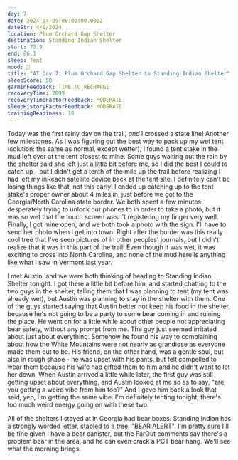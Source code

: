 ```yaml
---
day: 7
date: 2024-04-09T00:00:00.000Z
dateStr: 4/9/2024
location: Plum Orchard Gap Shelter
destination: Standing Indian Shelter
start: 73.9
end: 86.1
sleep: Tent
mood: 🙂
title: "AT Day 7: Plum Orchard Gap Shelter to Standing Indian Shelter"
sleepScore: 58
garminFeedback: TIME_TO_RECHARGE
recoveryTime: 2099
recoveryTimeFactorFeedback: MODERATE
sleepHistoryFactorFeedback: MODERATE
trainingReadiness: 10
---
```

Today was the first rainy day on the trail, *and* I crossed a state line! Another few milestones. As I was figuring out the best way to pack up my wet tent (solution: the same as normal, except wetter), I found a tent stake in the mud left over at the tent closest to mine. Some guys waiting out the rain by the shelter said she left just a little bit before me, so I did the best I could to catch up - but I didn't get a tenth of the mile up the trail before realizing I had left my inReach satellite device back at the tent site. I definitely can't be losing things like that, not this early! I ended up catching up to the tent stake's proper owner about 4 miles in, just before we got to the Georgia/North Carolina state border. We both spent a few minutes desperately trying to unlock our phones to in order to take a photo, but it was so wet that the touch screen wasn't registering my finger very well. Finally, I got mine open, and we both took a photo with the sign. I'll have to send her photo when I get into town. Right after the border was this really cool tree that I've seen pictures of in other peoples' journals, but I didn't realize that it was in this part of the trail! Even though it was wet, it was exciting to cross into North Carolina, and none of the mud here is anything like what I saw in Vermont last year.

I met Austin, and we were both thinking of heading to Standing Indian Shelter tonight. I got there a little bit before him, and started chatting to the two guys in the shelter, telling them that I was planning to tent (my tent was already wet), but Austin was planning to stay in the shelter with them. One of the guys started saying that Austin better not keep his food in the shelter, because he's not going to be a party to some bear coming in and ruining the place. He went on for a little while about other people not appreciating bear safety, without any prompt from me. The guy just seemed irritated about just about everything. Somehow he found his way to complaining about how the White Mountains were not nearly as grandiose as everyone made them out to be. His friend, on the other hand, was a gentle soul, but also in rough shape - he was upset with his pants, but felt compelled to wear them because his wife had gifted them to him and he didn't want to let her down. When Austin arrived a little while later, the first guy was still getting upset about everything, and Austin looked at me so as to say, "are you getting a weird vibe from him too?" And I gave him back a look that said, yep, I'm getting the same vibe. I'm definitely tenting tonight, there's too much weird energy going on with these two.

All of the shelters I stayed at in Georgia had bear boxes. Standing Indian has a strongly worded letter, stapled to a tree. "BEAR ALERT". I'm pretty sure I'll be fine given I have a bear canister, but the FarOut comments say there's a problem bear in the area, and he can even crack a PCT bear hang. We'll see what the morning brings.
